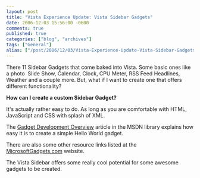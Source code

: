 ```yaml
---
layout: post
title: "Vista Experience Update: Vista Sidebar Gadgets"
date: 2006-12-03 15:56:00 -0600
comments: true
published: true
categories: ["blog", "archives"]
tags: ["General"]
alias: ["/post/2006/12/03/Vista-Experience-Update-Vista-Sidebar-Gadgets", "/post/2006/12/03/vista-experience-update-vista-sidebar-gadgets"]
---
```

<!-- more -->
<p>There 11 Sidebar Gadgets that come baked into Vista. Some basic ones like a photo&nbsp; Slide Show, Calendar, Clock, CPU Meter, RSS Feed Headlines, Weather and a couple more.&nbsp;But, what if I want to create one that offers different functionality?</p>
<p><strong>How can I create a custom Sidebar Gadget?</strong></p>
<p>It's actually rather easy to do. As long as you are comfortable with HTML, JavaScript and CSS with splash of XML.</p>
<p>The <a href="http://msdn.microsoft.com/library/default.asp?url=/library/en-us/sidebar/sidebar/overviews/gdo.asp">Gadget Development Overview</a>&nbsp;article in the MSDN library explains how easy it is to create a simple Hello World gadget.</p>
<p>There are also some other resource links listed at the <a href="http://microsoftgadgets.com/build">MicrosoftGadgets.com</a> website.</p>
<p>The Vista Sidebar offers&nbsp;some really cool potential for some awesome gadgets to be created.</p>
